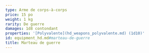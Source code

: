 ```yaml
---
type: Arme de corps-à-corps
price: 15 po
weight: 1 kg
rarity: De guerre
damages: 1d8 contondant
properties: '[Polyvalente](hd_weapons_polyvalente.md) (1d10)'
id: equipment_hd.md#marteau-de-guerre
title: Marteau de guerre
---
```


